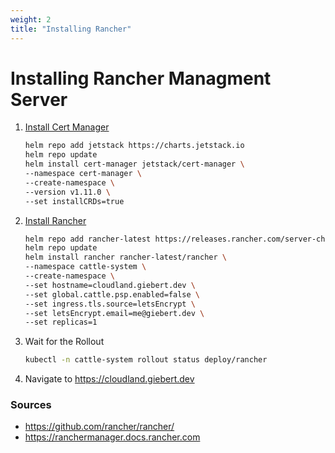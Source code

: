 ```yaml
---
weight: 2
title: "Installing Rancher"
---
```


# Installing Rancher Managment Server

1. [Install Cert Manager](https://ranchermanager.docs.rancher.com/pages-for-subheaders/install-upgrade-on-a-kubernetes-cluster#4-install-cert-manager)
    ```sh
    helm repo add jetstack https://charts.jetstack.io
    helm repo update
    helm install cert-manager jetstack/cert-manager \
    --namespace cert-manager \
    --create-namespace \
    --version v1.11.0 \
    --set installCRDs=true
    ```
2. [Install Rancher](https://ranchermanager.docs.rancher.com/pages-for-subheaders/install-upgrade-on-a-kubernetes-cluster#5-install-rancher-with-helm-and-your-chosen-certificate-option)
    ```sh
    helm repo add rancher-latest https://releases.rancher.com/server-charts/latest
    helm repo update
    helm install rancher rancher-latest/rancher \
    --namespace cattle-system \
    --create-namespace \
    --set hostname=cloudland.giebert.dev \
    --set global.cattle.psp.enabled=false \
    --set ingress.tls.source=letsEncrypt \
    --set letsEncrypt.email=me@giebert.dev \
    --set replicas=1
    ```
3. Wait for the Rollout
    ```sh
    kubectl -n cattle-system rollout status deploy/rancher
    ```
5. Navigate to https://cloudland.giebert.dev

### Sources
- https://github.com/rancher/rancher/
- https://ranchermanager.docs.rancher.com